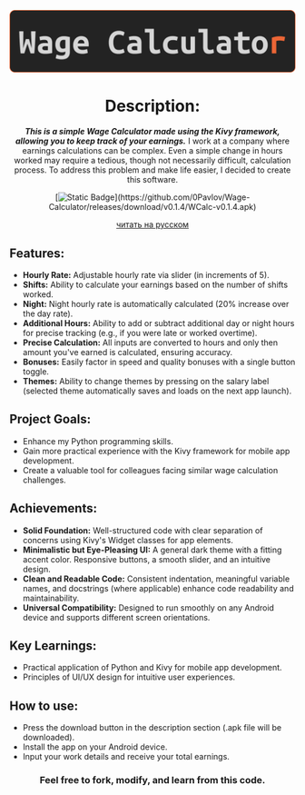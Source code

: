 <div align="center">

![banner](https://github.com/0Pavlov/Wage-Calculator/blob/master/sources/assets/banner.png)

# Description:

***This is a simple Wage Calculator made using the Kivy framework, allowing you to keep track of your earnings.***
I work at a company where earnings calculations can be complex. Even a simple change in hours worked may require a tedious, though not necessarily difficult, calculation process. To address this problem and make life easier, I decided to create this software.

[![Static Badge](https://img.shields.io/badge/DOWNLOAD-APK%20v0.1.4-white?style=for-the-badge&logo=android&logoColor=white&logoSize=auto&labelColor=black&link=**https://github.com/0Pavlov/Wage-Calculator/releases/download/v0.1.4/WCalc-v0.1.4.apk**)](https://github.com/0Pavlov/Wage-Calculator/releases/download/v0.1.4/WCalc-v0.1.4.apk)

[читать на русском](https://github.com/0Pavlov/Wage-Calculator/blob/master/README.ru.md)

</div> 

## Features:

  - **Hourly Rate:** Adjustable hourly rate via slider (in increments of 5).
  - **Shifts:** Ability to calculate your earnings based on the number of shifts worked.
  - **Night:** Night hourly rate is automatically calculated (20% increase over the day rate).
  - **Additional Hours:** Ability to add or subtract additional day or night hours for precise tracking (e.g., if you were late or worked overtime).
  - **Precise Calculation:** All inputs are converted to hours and only then amount you've earned is calculated, ensuring accuracy.
  - **Bonuses:** Easily factor in speed and quality bonuses with a single button toggle.
  - **Themes:** Ability to change themes by pressing on the salary label (selected theme automatically saves and loads on the next app launch).

## Project Goals:

  - Enhance my Python programming skills.
  - Gain more practical experience with the Kivy framework for mobile app development.
  - Create a valuable tool for colleagues facing similar wage calculation challenges.

## Achievements:

  - **Solid Foundation:** Well-structured code with clear separation of concerns using Kivy's Widget classes for app elements.
  - **Minimalistic but Eye-Pleasing UI:** A general dark theme with a fitting accent color. Responsive buttons, a smooth slider, and an intuitive design.
  - **Clean and Readable Code:** Consistent indentation, meaningful variable names, and docstrings (where applicable) enhance code readability and maintainability.
  - **Universal Compatibility:** Designed to run smoothly on any Android device and supports different screen orientations.

## Key Learnings:

  - Practical application of Python and Kivy for mobile app development.
  - Principles of UI/UX design for intuitive user experiences.

## How to use:

  - Press the download button in the description section (.apk file will be downloaded).
  - Install the app on your Android device.
  - Input your work details and receive your total earnings.

<div align="center">

###  **Feel free to fork, modify, and learn from this code.**

</div> 
